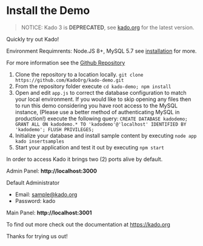 # Install the Demo
> NOTICE: Kado 3 is **DEPRECATED**, see [kado.org](https://kado.org) for the latest version.

Quickly try out Kado!

Environment Requimrents: Node.JS 8+, MySQL 5.7 see
[installation](./Installation.md) for more.

For more information see the
[Github Repository](https://github.com/KadoOrg/kado-demo)

1) Clone the repository to a location locally.
`git clone https://github.com/KadoOrg/kado-demo.git`
3) From the repository folder execute `cd kado-demo; npm install`
4) Open and edit `app.js` to correct the database configuration to match your
local environment. If you would like to skip opening any files then to run this
demo considering you have root access to the MySQL instance, (Please use a
better method of authenticating MySQL in production!) execute the following
query: `CREATE DATABASE kadodemo; GRANT ALL ON kadodemo.* TO
'kadodemo'@'localhost' IDENTIFIED BY 'kadodemo'; FLUSH PRIVILEGES;`
4) Initialize your database and install sample content by executing
`node app kado insertsamples`
5) Start your application and test it out by executing `npm start`

In order to access Kado it brings two (2) ports alive by default.

Admin Panel: **http://localhost:3000**

Default Administrator
* Email: sample@kado.org
* Password: kado

Main Panel: **http://localhost:3001**

To find out more check out the documentation at https://kado.org

Thanks for trying us out!
